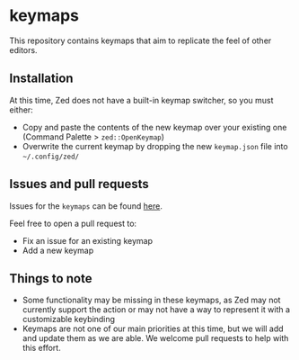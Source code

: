 # keymaps

This repository contains keymaps that aim to replicate the feel of other editors.

## Installation

At this time, Zed does not have a built-in keymap switcher, so you must either:
- Copy and paste the contents of the new keymap over your existing one (Command Palette > `zed::OpenKeymap`)
- Overwrite the current keymap by dropping the new `keymap.json` file into `~/.config/zed/`

## Issues and pull requests

Issues for the `keymaps` can be found [here](https://github.com/zed-industries/feedback/issues?q=is%3Aissue+is%3Aopen+label%3Akeymaps).

Feel free to open a pull request to:
- Fix an issue for an existing keymap
- Add a new keymap

## Things to note

- Some functionality may be missing in these keymaps, as Zed may not currently support the action or may not have a way to represent it with a customizable keybinding
- Keymaps are not one of our main priorities at this time, but we will add and update them as we are able. We welcome pull requests to help with this effort.